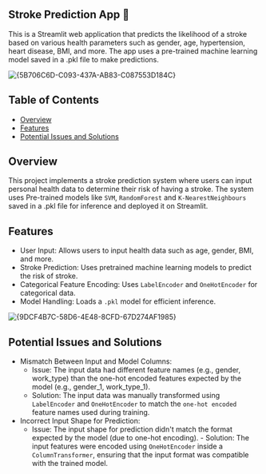 ## Stroke Prediction App 🧠

This is a Streamlit web application that predicts the likelihood of a stroke based on various health parameters such as gender, age, hypertension, heart disease, BMI, and more. The app uses a pre-trained machine learning model saved in a .pkl file to make predictions.

![{5B706C6D-C093-437A-AB83-C087553D184C}](https://github.com/user-attachments/assets/f95d1d50-2ecc-4f96-b130-1d2ec41c25aa)

## Table of Contents

* [Overview](#overview)
* [Features](#features)
* [Potential Issues and Solutions](#potential-issues-and-solutions)

    
## Overview
This project implements a stroke prediction system where users can input personal health data to determine their risk of having a stroke. The system uses Pre-trained models like `SVM`, `RandomForest` and `K-NearestNeighbours` saved in a .pkl file for inference and deployed it on Streamlit.

## Features

* User Input: Allows users to input health data such as age, gender, BMI, and more.
* Stroke Prediction: Uses pretrained machine learning models to predict the risk of stroke.
* Categorical Feature Encoding: Uses `LabelEncoder` and `OneHotEncoder` for categorical data.
* Model Handling: Loads a `.pkl` model for efficient inference.

![{9DCF4B7C-58D6-4E48-8CFD-67D274AF1985}](https://github.com/user-attachments/assets/07560eb6-3743-4a71-aef2-bd1ec3d33940)

## Potential Issues and Solutions
* Mismatch Between Input and Model Columns: 
    - Issue: The input data had different feature names (e.g., gender, work_type) than the one-hot encoded features             expected by the model (e.g., gender_1, work_type_1).
    - Solution: The input data was manually transformed using `LabelEncoder` and `OneHotEncoder` to match the `one-hot encoded` feature names used during training.
* Incorrect Input Shape for Prediction: 
    - Issue: The input shape for prediction didn't match the format expected by the model (due to one-hot encoding).          - Solution: The input features were encoded using `OneHotEncoder` inside a `ColumnTransformer`, ensuring that the           input format was compatible with the trained model.

